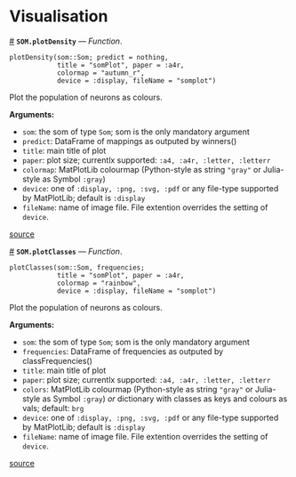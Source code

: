 
<a id='Visualisation-1'></a>

# Visualisation

<a id='SOM.plotDensity' href='#SOM.plotDensity'>#</a>
**`SOM.plotDensity`** &mdash; *Function*.



```
plotDensity(som::Som; predict = nothing,
            title = "somPlot", paper = :a4r,
            colormap = "autumn_r",
            device = :display, fileName = "somplot")
```

Plot the population of neurons as colours.

**Arguments:**

  * `som`: the som of type `Som`; som is the only mandatory argument
  * `predict`: DataFrame of mappings as outputed by winners()
  * `title`: main title of plot
  * `paper`: plot size; currentlx supported: `:a4, :a4r, :letter, :letterr`
  * `colormap`: MatPlotLib colourmap (Python-style as string `"gray"` or             Julia-style as Symbol `:gray`)
  * `device`: one of `:display, :png, :svg, :pdf` or any file-type supported           by MatPlotLib; default is `:display`
  * `fileName`: name of image file. File extention overrides the setting of             `device`.


<a target='_blank' href='https://github.com/andreasdominik/SOM.jl/blob/3ec925cb2c75a6af3bf9a16b2c328dc53b912898/src/api.jl#L150-L169' class='documenter-source'>source</a><br>

<a id='SOM.plotClasses' href='#SOM.plotClasses'>#</a>
**`SOM.plotClasses`** &mdash; *Function*.



```
plotClasses(som::Som, frequencies;
            title = "somPlot", paper = :a4r,
            colormap = "rainbow",
            device = :display, fileName = "somplot")
```

Plot the population of neurons as colours.

**Arguments:**

  * `som`: the som of type `Som`; som is the only mandatory argument
  * `frequencies`: DataFrame of frequencies as outputed by classFrequencies()
  * `title`: main title of plot
  * `paper`: plot size; currentlx supported: `:a4, :a4r, :letter, :letterr`
  * `colors`: MatPlotLib colourmap (Python-style as string `"gray"` or             Julia-style as Symbol `:gray`) *or* dictionary with             classes as keys and colours as vals; default: `brg`
  * `device`: one of `:display, :png, :svg, :pdf` or any file-type supported           by MatPlotLib; default is `:display`
  * `fileName`: name of image file. File extention overrides the setting of             `device`.


<a target='_blank' href='https://github.com/andreasdominik/SOM.jl/blob/3ec925cb2c75a6af3bf9a16b2c328dc53b912898/src/api.jl#L198-L218' class='documenter-source'>source</a><br>

